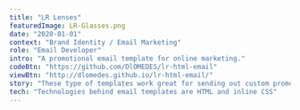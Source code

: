 ```yaml
---
title: "LR Lenses"
featuredImage: LR-Glasses.png
date: "2020-01-01"
context: "Brand Identity / Email Marketing"
role: "Email Developer"
intro: "A promotional email template for online marketing."
codeBtn: "https://github.com/DlOMEDES/lr-html-email"
viewBtn: "http://dlomedes.github.io/lr-html-email/"
story: "These type of templates work great for sending out custom promos to attract more customers through emails. I built with mobile devices in mind to make it easy to read."
tech: "Technologies behind email templates are HTML and inline CSS"
---
```

